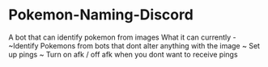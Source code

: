 # Pokemon-Naming-Discord
A bot that can identify pokemon from images
What it can currently - 
~Identify Pokemons from bots that dont alter anything with the image
~ Set up pings 
~ Turn on afk / off afk when you dont want to receive pings 



